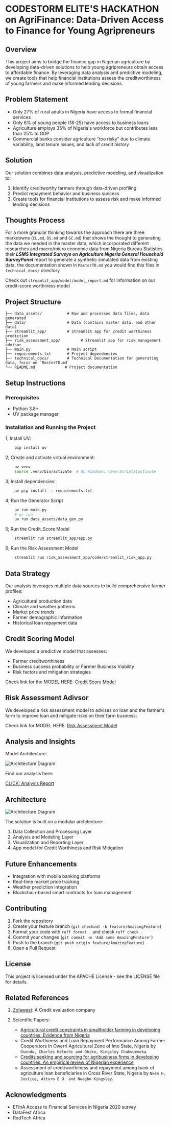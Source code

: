 # CODESTORM ELITE'S HACKATHON on AgriFinance: Data-Driven Access to Finance for Young Agripreneurs

## Overview

This project aims to bridge the finance gap in Nigerian agriculture by developing data-driven solutions to help young agripreneurs obtain access to affordable finance. By leveraging data analysis and predictive modeling, we create tools that help financial institutions assess the creditworthiness of young farmers and make informed lending decisions.

## Problem Statement

- Only 27% of rural adults in Nigeria have access to formal financial services
- Only 6% of young people (18-25) have access to business loans
- Agriculture employs 35% of Nigeria's workforce but contributes less than 25% to GDP
- Commercial banks consider agriculture "too risky" due to climate variability, land tenure issues, and lack of credit history

## Solution

Our solution combines data analysis, predictive modeling, and visualization to:

1. Identify creditworthy farmers through data-driven profiling
2. Predict repayment behavior and business success
3. Create tools for financial institutions to assess risk and make informed lending decisions

## Thoughts Process

For a more granular thinking towards the approach there are three markdowns (`CL.md`, `DS.md` and `GC.md`) that shows the thought to generating the data we needed in the master data, which incorporated different researches and macro/micro economic data from Nigeria Bureau Statistics their ***LSMS Integrated Surveys on Agriculture Nigeria General Household SurveyPanel*** report to generate a synthetic simulated data from existing data, the documentation shown in `MasterTD.md` you would find this files in `technical_docs/` directory

Check out `streamlit_app/model/model_report.md` for information on our credit-score worthiness model

## Project Structure

```.
├── data_assets/           # Raw and processed data files, data generated
├── data/                  # Data (contains master data, and other data)
├── streamlit_app/         # Streamlit app for credit worthiness prediction
├── risk_assessment_app/         # Streamlit app for risk management advisor
├── main.py                # Main script
├── requirements.txt       # Project dependencies
├── technical_docs/        # Technical Documentation for generating data, focus on `MasterTD.md`
└── README.md             # Project documentation
```

## Setup Instructions

### Prerequisites

- Python 3.8+
- UV package manager

### Installation and Running the Project

1; Install UV:

```bash
    pip install uv
```

2; Create and activate virtual environment:

```bash
    uv venv
    source .venv/bin/activate  # On Windows:.venv\Scripts\activate 
```

3; Install dependencies:

```bash
    uv pip install -r requirements.txt
```

4; Run the Generator Script

```bash
    uv run main.py  
    # or run
    uv run data_assets/data_gen.py
```

5; Run the Credit_Score Model

```bash
    streamlit run streamlit_app/app.py
```

6; Run the Risk Assessment Model

```bash
    streamlit run risk_assessment_app/code/streamlit_risk_app.py
```

## Data Strategy

Our analysis leverages multiple data sources to build comprehensive farmer profiles:

- Agricultural production data
- Climate and weather patterns
- Market price trends
- Farmer demographic information
- Historical loan repayment data

## Credit Scoring Model

We developed a predictive model that assesses:

- Farmer creditworthiness
- Business success probability or Farmer Business Viability
- Risk factors and mitigation strategies

Check link for the MODEL HERE: [Credit Score Model](https://appapp-dnho3s69gbjrowg2xhn255.streamlit.app/])

## Risk Assessment Adivsor

We developed a risk assessment model to advises on loan and the farmer's farm to improve loan and mitigate risks on their farm business:

Check link for MODEL HERE: [Risk Assessment Model](https://codestormhackathon-ctcnut7xytuqe8uuypk57v.streamlit.app/)

## Analysis and Insights

Model Architecture:

![Architecture Diagram](ModelDiagram.jpg)

Find our analysis here:

[CLICK: Analysis Report](https://app.powerbi.com/view?r=eyJrIjoiZmRhMmZkZGQtMmZmNi00M2U0LTgyMTYtMzg4YzE1NmYwMWQzIiwidCI6ImFiMTA0YzYwLTZkZTYtNDc1ZC1hMjBmLTg5M2Y2OWQ2NzlhNCJ9&pageName=601bbd75e649023d008d )

## Architecture

![Architecture Diagram](archi.png)

The solution is built on a modular architecture:

1. Data Collection and Processing Layer
2. Analysis and Modeling Layer
3. Visualization and Reporting Layer
4. App model for Credit Worthiness and Risk Mitigation

## Future Enhancements

- Integration with mobile banking platforms
- Real-time market price tracking
- Weather prediction integration
- Blockchain-based smart contracts for loan management

## Contributing

1. Fork the repository
2. Create your feature branch (`git checkout -b feature/AmazingFeature`)
3. Format your code with `ruff format .` and check `ruff check .`
4. Commit your changes (`git commit -m 'Add some AmazingFeature'`)
5. Push to the branch (`git push origin feature/AmazingFeature`)
6. Open a Pull Request

## License

This project is licensed under the APACHE License - see the LICENSE file for details.

## Related References

1. [Zolawest](https://techcabal.com/2024/02/20/zowasel-releases-alternative-credit-evaluation-scoring-system-to-link-smallholder-farmers-with-financial-institutions/): A Credit evaluation company
2. Scientific Papers:

   - [Agricultural credit constraints in smallholder farming in developing countries: Evidence from Nigeria](https://www.sciencedirect.com/science/article/pii/S2772655X2200012X#tbl0002)
   - Credit Worthiness and Loan Repayment Performance Among Farmer Cooperators In Owerri Agricultural Zone of Imo State, Nigeria by `Osondu, Charles Kelechi and Obike, Kingsley Chukwuemeka`.
   - [Credits seeking and sourcing for agribusiness firms in developing countries: An empirical review of Nigerian experience]( https://doi.org/10.30574/gscarr.2023.17.2.0432 )
   - Assessment of creditworthiness and repayment among bank of agriculture loan beneficiaries in Cross River State, Nigeria by `Nkem H. Justice, Atturo E O. and Nwagbo Kingsley`.

## Acknowledgments

- EFInA Access to Financial Services in Nigeria 2020 survey
- DataFest Africa
- RedTech Africa
